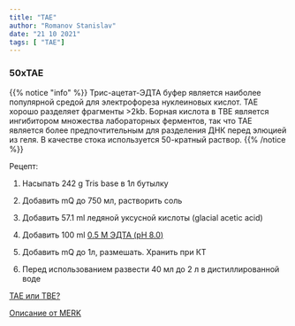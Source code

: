 ```yaml
---
title: "TAE"
author: "Romanov Stanislav"
date: "21 10 2021"
tags: [ "TAE"]
---
```


### 50xTAE

{{% notice "info" %}}
Трис-ацетат-ЭДТА буфер является наиболее популярной средой для электрофореза нуклеиновых кислот. TAE хорошо разделяет фрагменты >2kb. Борная кислота в TBE является ингибитором множества лабораторных ферментов, так что TAE является более предпочтительным для разделения ДНК перед элюцией из геля.  В качестве стока используется 50-кратный раствор.
{{% /notice %}}

Рецепт:

1.  Насыпать 242 g Tris base в 1л бутылку

2.  Добавить mQ до 750 мл, растворить соль

3.  Добавить 57.1 ml ледяной уксусной кислоты (glacial acetic acid)

4.  Добавить 100 ml [0.5 M ЭДТА (pH 8.0)](/labreagents/buffers/edta)

5.  Добавить mQ до 1л, размешать. Хранить при КТ

6.  Перед использованием развести 40 мл до 2 л в дистиллированной воде

[TAE или TBE?](https://www.goldbio.com/blog/post?slug=ChoosingBetween-TAE-and-TBE+Buffer-Agarose-Gel-Electrophoresis)

[Описание от MERK](https://www.sigmaaldrich.com/RU/en/technical-documents/protocol/protein-biology/gel-electrophoresis/tae-and-tbe-running-buffers-recipe)
